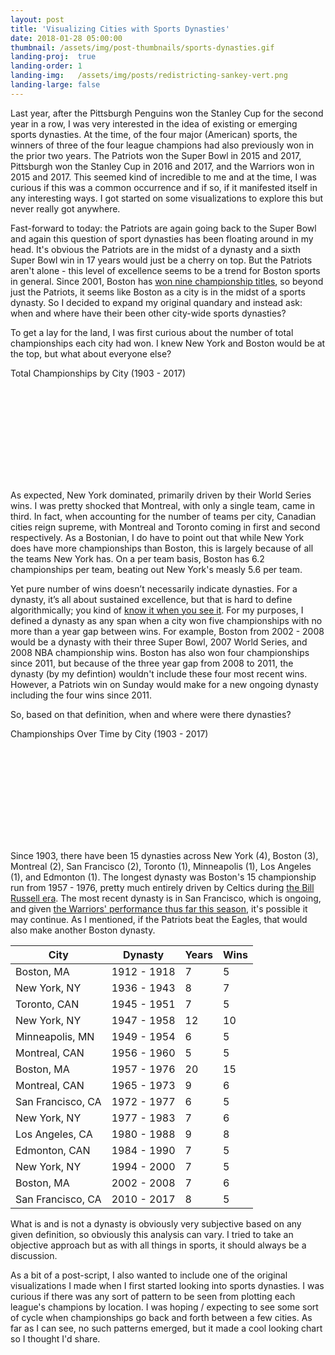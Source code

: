 ```yaml
---
layout: post
title: 'Visualizing Cities with Sports Dynasties'
date: 2018-01-28 05:00:00
thumbnail: /assets/img/post-thumbnails/sports-dynasties.gif
landing-proj:  true
landing-order: 1
landing-img:   /assets/img/posts/redistricting-sankey-vert.png
landing-large: false
---
```


Last year, after the Pittsburgh Penguins won the Stanley Cup for the second year in a row, I was very interested in the idea of existing or emerging sports dynasties. At the time, of the four major (American) sports, the winners of three of the four league champions had also previously won in the prior two years. The Patriots won the Super Bowl in 2015 and 2017, Pittsburgh won the Stanley Cup in 2016 and 2017, and the Warriors <span id="sd-footnote-1" class="footnote">won in</span> 2015 and 2017. This seemed kind of incredible to me and at the time, I was curious if this was a common occurrence and if so, if it manifested itself in any interesting ways. I got started on some visualizations to explore this but never really got anywhere.

Fast-forward to today: the Patriots are again going back to the Super Bowl and again this question of sport dynasties has been floating around in my head. It's obvious the Patriots are in the midst of a dynasty and a sixth Super Bowl win in 17 years would just be a cherry on top. But the Patriots aren't alone - this level of excellence seems to be a trend for Boston sports in general. Since 2001, Boston has [won nine championship titles](https://www.pressherald.com/2017/01/30/tom-caron-bostons-had-nine-sports-titles-since-2001-and-patriots-look-to-make-it-10-on-sunday/), so beyond just the Patriots, it seems like Boston as a city is in the midst of a sports dynasty. So I decided to expand my original quandary and instead ask: when and where have their been other city-wide sports dynasties?

<!-- more -->

To get a lay for the land, I was first curious about the number of total championships each city had won. I knew New York and Boston would be at the top, but <span id="sd-footnote-2" class="footnote">what about everyone else</span>?

<p id="d3-sd-barchart-title">Total Championships by City (1903 - 2017)</p>
<div id="d3-sd-barchart-container">
    <svg id="d3-sd-barchart"></svg>
</div>

As expected, New York dominated, primarily driven by their World Series wins. I was pretty shocked that Montreal, with only a single team, came in third. In fact, when accounting for the number of teams per city, Canadian cities reign supreme, with Montreal and Toronto coming in first and second respectively. As a Bostonian, I do have to point out that while New York does have more championships than Boston, this is largely because of all the teams New York has. On a per team basis, Boston has 6.2 championships per team, beating out New York's measly 5.6 per team.

Yet pure number of wins doesn’t necessarily indicate dynasties. For a dynasty, it’s all about sustained excellence, but that is hard to define algorithmically; you kind of [know it when you see it](https://en.wikipedia.org/wiki/I_know_it_when_I_see_it). For my purposes, I defined a dynasty as any span when a city won five championships with no more than a year gap between wins. For example, Boston from 2002 - 2008 would be a dynasty with their three Super Bowl, 2007 World Series, and 2008 NBA championship wins. Boston has also won four championships since 2011, but because of the three year gap from 2008 to 2011, the dynasty (by my defintion) wouldn't include these four most recent wins. However, a Patriots win on Sunday would make for a new ongoing dynasty including the four wins since 2011.

So, based on that definition, when and where were there dynasties?

<p id="d3-sd-barchart-title">Championships Over Time by City (1903 - 2017)</p>
<div id="d3-sd-dotchart-container">
    <svg id="d3-sd-dotchart"></svg>
</div>

Since 1903, there have been 15 dynasties across New York (4), Boston (3), Montreal (2), San Francisco (2), Toronto (1), Minneapolis (1), Los Angeles (1), and Edmonton (1). The longest dynasty was Boston's 15 championship run from 1957 - 1976, pretty much entirely driven by Celtics during [the Bill Russell era](https://en.wikipedia.org/wiki/Boston_Celtics#1957%E2%80%931969:_The_Bill_Russell_era). The most recent dynasty is in San Francisco, which is ongoing, and given [the Warriors' performance thus far this season](https://projects.fivethirtyeight.com/2018-nba-predictions/), it's possible it may continue. As I mentioned, if the Patriots beat the Eagles, that would also make <span id="sd-footnote-3" class="footnote">another Boston dynasty</span>.

<table id="dynasties-table">
    <thead>
    <tr>
        <th>City</th><th>Dynasty</th><th>Years</th><th>Wins</th>
    </tr>
    </thead>
    <tbody>
        <tr><td>Boston, MA</td><td>1912 - 1918</td><td>7</td><td>5</td></tr>
        <tr><td>New York, NY</td><td>1936 - 1943</td><td>8</td><td>7</td></tr>
        <tr><td>Toronto, CAN</td><td>1945 - 1951</td><td>7</td><td>5</td></tr>
        <tr><td>New York, NY</td><td>1947 - 1958</td><td>12</td><td>10</td></tr>
        <tr><td>Minneapolis, MN</td><td>1949 - 1954</td><td>6</td><td>5</td></tr>
        <tr><td>Montreal, CAN</td><td>1956 - 1960</td><td>5</td><td>5</td></tr>
        <tr><td>Boston, MA</td><td>1957 - 1976</td><td>20</td><td>15</td></tr>
        <tr><td>Montreal, CAN</td><td>1965 - 1973</td><td>9</td><td>6</td></tr>
        <tr><td>San Francisco, CA</td><td>1972 - 1977</td><td>6</td><td>5</td></tr>
        <tr><td>New York, NY</td><td>1977 - 1983</td><td>7</td><td>6</td></tr>
        <tr><td>Los Angeles, CA</td><td>1980 - 1988</td><td>9</td><td>8</td></tr>
        <tr><td>Edmonton, CAN</td><td>1984 - 1990</td><td>7</td><td>5</td></tr>
        <tr><td>New York, NY</td><td>1994 - 2000</td><td>7</td><td>5</td></tr>
        <tr><td>Boston, MA</td><td>2002 - 2008</td><td>7</td><td>6</td></tr>
        <tr><td>San Francisco, CA</td><td>2010 - 2017</td><td>8</td><td>5</td></tr>
    </tbody>
</table>

What is and is not a dynasty is obviously very subjective based on any given definition, so obviously this analysis can vary. I tried to take an objective approach but as with all things in sports, it should always be a discussion.

As a bit of a post-script, I also wanted to include one of the original visualizations I made when I first started looking into sports dynasties. I was curious if there was any sort of pattern to be seen from plotting each league's champions by location. I was hoping / expecting to see some sort of cycle when championships go back and forth between a few cities. As far as I can see, no such patterns emerged, but it made a cool looking chart so I thought I'd share.

<div id="d3-sd-map-container">
    <svg id="d3-sd-map"></svg>
</div>

<link rel="stylesheet" href="/projects/sports-dynasties/css/style.css">

<script type="text/javascript" src='/projects/sports-dynasties/js/bar.js'></script>
<script type="text/javascript" src='/projects/sports-dynasties/js/dot.js'></script>
<script type="text/javascript" src='/projects/sports-dynasties/js/map.js'></script>
<script type="text/javascript" src='/projects/sports-dynasties/js/main.js'></script>

